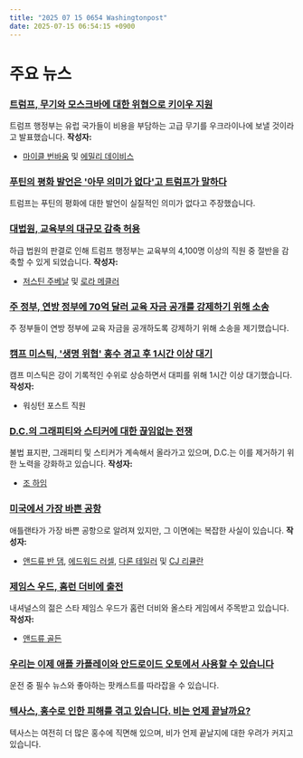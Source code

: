 ```yaml
---
title: "2025 07 15 0654 Washingtonpost"
date: 2025-07-15 06:54:15 +0900
---
```


# 주요 뉴스

### [트럼프, 무기와 모스크바에 대한 위협으로 키이우 지원](https://www.washingtonpost.com/politics/2025/07/14/trump-ukraine-weapons-sanctions/)
트럼프 행정부는 유럽 국가들이 비용을 부담하는 고급 무기를 우크라이나에 보낼 것이라고 발표했습니다. **작성자:**
* [마이클 번바움](https://www.washingtonpost.com/people/michael-birnbaum/) 및 [에밀리 데이비스](https://www.washingtonpost.com/people/emily-davies/)
### [푸틴의 평화 발언은 '아무 의미가 없다'고 트럼프가 말하다](https://www.washingtonpost.com/politics/2025/07/14/trump-presidency-news/)
트럼프는 푸틴의 평화에 대한 발언이 실질적인 의미가 없다고 주장했습니다.
### [대법원, 교육부의 대규모 감축 허용](https://www.washingtonpost.com/politics/2025/07/14/supreme-court-education-department-/)
하급 법원의 판결로 인해 트럼프 행정부는 교육부의 4,100명 이상의 직원 중 절반을 감축할 수 있게 되었습니다. **작성자:**
* [저스틴 주베날](https://www.washingtonpost.com/people/justin-jouvenal/) 및 [로라 메클러](https://www.washingtonpost.com/people/laura-meckler/)
### [주 정부, 연방 정부에 70억 달러 교육 자금 공개를 강제하기 위해 소송](https://www.washingtonpost.com/education/2025/07/14/trump-education-funding-freeze-lawsuit/)
주 정부들이 연방 정부에 교육 자금을 공개하도록 강제하기 위해 소송을 제기했습니다.
### [캠프 미스틱, '생명 위협' 홍수 경고 후 1시간 이상 대기](https://www.washingtonpost.com/nation/interactive/2025/camp-mystic-alerts-texas-floods/)
캠프 미스틱은 강이 기록적인 수위로 상승하면서 대피를 위해 1시간 이상 대기했습니다. **작성자:**
* 워싱턴 포스트 직원
### [D.C.의 그래피티와 스티커에 대한 끊임없는 전쟁](https://www.washingtonpost.com/dc-md-va/2025/07/14/graffiti-stickers-washington-dc-clean-streets/)
불법 표지판, 그래피티 및 스티커가 계속해서 올라가고 있으며, D.C.는 이를 제거하기 위한 노력을 강화하고 있습니다. **작성자:**
* [조 하임](https://www.washingtonpost.com/people/joe-heim/)
### [미국에서 가장 바쁜 공항](https://www.washingtonpost.com/business/2025/07/11/what-airport-is-truly-americas-busiest-its-more-complicated-than-you-think/)
애틀랜타가 가장 바쁜 공항으로 알려져 있지만, 그 이면에는 복잡한 사실이 있습니다. **작성자:**
* [앤드류 반 댐](https://www.washingtonpost.com/people/andrew-van-dam/), [에드워드 러셀](https://www.washingtonpost.com/people/edward-russell/), [다론 테일러](https://www.washingtonpost.com/people/daron-taylor/) 및 [CJ 리큘란](https://www.washingtonpost.com/people/cj-riculan/)
### [제임스 우드, 홈런 더비에 출전](https://www.washingtonpost.com/sports/2025/07/13/james-wood-nationals-home-runs/)
내셔널스의 젊은 스타 제임스 우드가 홈런 더비와 올스타 게임에서 주목받고 있습니다. **작성자:**
* [앤드류 골든](https://www.washingtonpost.com/people/andrew-golden/)
### [우리는 이제 애플 카플레이와 안드로이드 오토에서 사용할 수 있습니다](https://helpcenter.washingtonpost.com/hc/en-us/articles/38379672752667-CarPlay-Android-Auto-Feature)
운전 중 필수 뉴스와 좋아하는 팟캐스트를 따라잡을 수 있습니다.
### [텍사스, 홍수로 인한 피해를 겪고 있습니다. 비는 언제 끝날까요?](https://www.washingtonpost.com/weather/2025/07/14/texas-floods-rain-ends/)
텍사스는 여전히 더 많은 홍수에 직면해 있으며, 비가 언제 끝날지에 대한 우려가 커지고 있습니다.